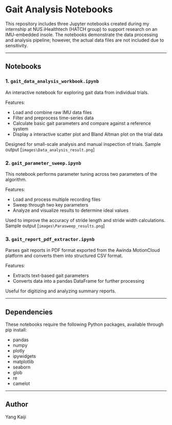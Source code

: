 # Gait Analysis Notebooks

This repository includes three Jupyter notebooks created during my internship at NUS iHealthtech (HATCH group) to support research on an IMU-embedded insole. The notebooks demonstrate the data processing and analysis pipeline; however, the actual data files are not included due to sensitivity.

---

## Notebooks

### 1. `gait_data_analysis_workbook.ipynb`

An interactive notebook for exploring gait data from individual trials.

Features:
- Load and combine raw IMU data files
- Filter and preprocess time-series data
- Calculate basic gait parameters and compare against a reference system
- Display a interactive scatter plot and Bland Altman plot on the trial data

Designed for small-scale analysis and manual inspection of trials.
Sample output [`images\Data_analysis_result.png`]

### 2. `gait_parameter_sweep.ipynb`

This notebook performs parameter tuning across two parameters of the algorithm. 

Features:
- Load and process multiple recording files
- Sweep through two key parameters
- Analyze and visualize results to determine ideal values

Used to improve the accuracy of stride length and stride width calculations.
Sample output [`images\Parasweep_results.png`]


### 3. `gait_report_pdf_extractor.ipynb`

Parses gait reports in PDF format exported from the Awinda MotionCloud platform and converts them into structured CSV format.

Features:
- Extracts text-based gait parameters
- Converts data into a pandas DataFrame for further processing

Useful for digitizing and analyzing summary reports.

---

## Dependencies

These notebooks require the following Python packages, available through pip install:

- pandas  
- numpy  
- plotly  
- ipywidgets  
- matplotlib  
- seaborn  
- glob  
- re  
- camelot  

---

## Author

Yang Kaiji
